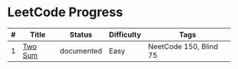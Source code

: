 # LeetCode Progress

| # | Title | Status | Difficulty | Tags |
|---|---|---|---|---|
| 1 | [Two Sum](https://leetcode.com/problems/two-sum/) | documented | Easy | NeetCode 150, Blind 75 |

